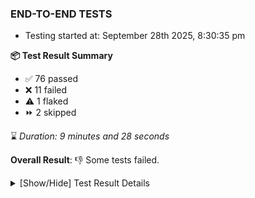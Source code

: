 ### END-TO-END TESTS

- Testing started at: September 28th 2025, 8:30:35 pm

**📦 Test Result Summary**

- ✅ 76 passed
- ❌ 11 failed
- ⚠️ 1 flaked
- ⏩ 2 skipped

⌛ _Duration: 9 minutes and 28 seconds_

**Overall Result**: 👎 Some tests failed.



<details>
    <summary>[Show/Hide] Test Result Details</summary>
    <div markdown="1">

| Test | Browser | Test Case | Tags | Result |
| :---: | :---: | :--- | :---: | :---: |
| 1 | chromium-meshery-provider | deploys a published design to a connected cluster |  | ❌ |
| 2 | chromium-local-provider | Aggregation Charts are displayed |  | ❌ |
| 3 | chromium-local-provider | Toggle &quot;Send Anonymous Usage Statistics&quot; |  | ❌ |
| 4 | chromium-local-provider | View detailed result of a performance profile (Graph Visualiser) with load generator fortio |  | ❌ |
| 5 | chromium-local-provider | Toggle &quot;Send Anonymous Performance Results&quot; |  | ❌ |
| 6 | chromium-local-provider | Edit the configuration of a performance profile with load generator fortio and service mesh None |  | ❌ |
| 7 | chromium-local-provider | Compare test of a performance profile with load generator fortio |  | ❌ |
| 8 | chromium-local-provider | Delete a performance profile with load generator fortio |  | ❌ |
| 9 | chromium-local-provider | Transition to disconnected state and then back to connected state |  | ⚠️ |
| 10 | chromium-local-provider | Transition to ignored state and then back to connected state |  | ❌ |
| 11 | chromium-local-provider | Transition to not found state and then back to connected state |  | ➖ |
| 12 | chromium-local-provider | Delete Kubernetes cluster connections |  | ➖ |
| 13 | chromium-local-provider | deletes a published design from the list |  | ❌ |
| 14 | chromium-local-provider | deploys a published design to a connected cluster |  | ❌ |

</div>
</details>


<!-- To see the full report, please visit our CI/CD pipeline with reporter. -->